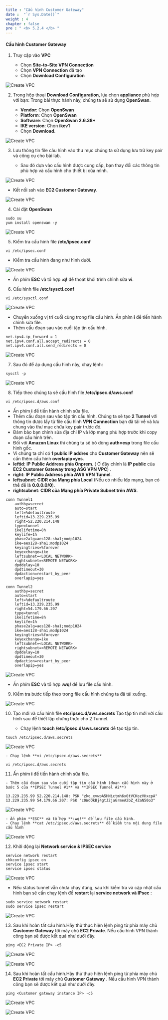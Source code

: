 ```yaml
---
title : "Cấu hình Customer Gateway"
date :  "`r Sys.Date()`" 
weight : 4
chapter : false
pre : " <b> 5.2.4 </b> "
---
```


#### Cấu hình Customer Gateway

1. Truy cập vào **VPC**

   - Chọn **Site-to-Site VPN Connection**
   - Chọn **VPN Connection** đã tạo 
   - Chọn **Download Configuration**

![Create VPC](/images/13/0001.png?featherlight=false&width=90pc)

2. Trong hộp thoại **Download Configuration**, lựa chọn **appliance** phù hợp với bạn: Trong bài thực hành này, chúng ta sẽ sử dụng **OpenSwan**.

   - **Vendor**: Chọn **OpenSwan**
   - **Platform**: Chọn **OpenSwan**
   - **Software**: Chọn **OpenSwan 2.6.38+**
   - **IKE version**: Chọn **ikev1**
   - Chọn **Download**.

![Create VPC](/images/13/0002.png?featherlight=false&width=90pc)

3. Lưu thông tin file câu hình vào thư mục chúng ta sử dụng lưu trữ key pair và công cụ cho bài lab.

   - Sau đó dựa vào cấu hình được cung cấp, bạn thay đổi các thông tin phù hợp và cấu hình cho thiết bị của mình.

![Create VPC](/images/13/0003.png?featherlight=false&width=90pc)

   - Kết nối ssh vào **EC2 Customer Gateway**.
  
![Create VPC](/images/13/0004.png?featherlight=false&width=90pc)


4. Cài đặt **OpenSwan**

```
sudo su
yum install openswan -y
```
![Create VPC](/images/13/0005.png?featherlight=false&width=90pc)


5. Kiểm tra cấu hình file **/etc/ipsec.conf**

```
vi /etc/ipsec.conf
```
- Kiểm tra cấu hình đang như hình dưới.

![Create VPC](/images/13/0006.png?featherlight=false&width=90pc)

- Ấn phím **ESC** và tổ hợp **:q!** để thoát khỏi trình chỉnh sửa **vi**.

6. Cấu hình file **/etc/sysctl.conf**

```
vi /etc/sysctl.conf
```

![Create VPC](/images/13/0007.png?featherlight=false&width=90pc)

- Chuyển xuống vị trí cuối cùng trong file cấu hình. Ấn phím **i** để tiến hành chỉnh sửa file.
- Thêm cấu đoạn sau vào cuối tập tin cấu hình.

```
net.ipv4.ip_forward = 1
net.ipv4.conf.all.accept_redirects = 0
net.ipv4.conf.all.send_redirects = 0
```

![Create VPC](/images/13/0008.png?featherlight=false&width=90pc)

7. Sau đó để áp dụng cấu hình này, chạy lệnh:

```
sysctl -p
```

![Create VPC](/images/13/0009.png?featherlight=false&width=90pc)

8. Tiếp theo chúng ta sẽ cấu hình file **/etc/ipsec.d/aws.conf**

   
```   
vi /etc/ipsec.d/aws.conf
```

   - Ấn phím **i** để tiến hành chỉnh sửa file.
   - Thêm cấu đoạn sau vào tập tin cấu hình. Chúng ta sẽ tạo **2 Tunnel** với thông tin được lấy từ file cấu hình **VPN Connection** bạn đã tải về và lưu chung vào thư mục chứa key pair trước đó.
   - Đảm bảo bạn chỉnh sửa địa chỉ IP và lớp mạng phù hợp trước khi copy đoạn cấu hình trên.
   - Đối với **Amazon Linux** thì chúng ta sẽ bỏ dòng **auth=esp** trong file cấu hình gốc.
   - Vì chúng ta chỉ có **1 public IP addres** cho **Customer Gateway** nên sẽ cần thêm cấu hình **overlapip=yes**.
   - **leftid**: **IP Public Address phía Onprem**. ( Ở đây chính là **IP public** của **EC2 Customer Gateway trong ASG VPN VPC**) .
   - **right**: **IP Public Address phía AWS VPN Tunnel**. 
   - **leftsubnet**: **CIDR của Mạng phía Local** (Nếu có nhiều lớp mạng, bạn có thể để là **0.0.0.0/0**).
   - **rightsubnet**: **CIDR của Mạng phía Private Subnet trên AWS**.
  
```
conn Tunnel1
	authby=secret
	auto=start
	left=%defaultroute
	leftid=13.229.235.99
	right=52.220.214.148
	type=tunnel
	ikelifetime=8h
	keylife=1h
	phase2alg=aes128-sha1;modp1024
	ike=aes128-sha1;modp1024
	keyingtries=%forever
	keyexchange=ike
	leftsubnet=<LOCAL NETWORK>
	rightsubnet=<REMOTE NETWORK>
	dpddelay=10
	dpdtimeout=30
	dpdaction=restart_by_peer
 	overlapip=yes

conn Tunnel2
	authby=secret
	auto=start
	left=%defaultroute
	leftid=13.229.235.99
	right=54.179.66.207
	type=tunnel
	ikelifetime=8h
	keylife=1h
	phase2alg=aes128-sha1;modp1024
	ike=aes128-sha1;modp1024
	keyingtries=%forever
	keyexchange=ike
	leftsubnet=<LOCAL NETWORK>
	rightsubnet=<REMOTE NETWORK>
	dpddelay=10
	dpdtimeout=30
	dpdaction=restart_by_peer
 	overlapip=yes
```

![Create VPC](/images/13/00010.png?featherlight=false&width=90pc)

   - Ấn phím **ESC** và tổ hợp **:wq!** để lưu file cấu hình.

9. Kiểm tra bước tiếp theo trong file cấu hình chúng ta đã tải xuống.

![Create VPC](/images/13/00011.png?featherlight=false&width=90pc)

10. Tạo mới và cấu hình file **etc/ipsec.d/aws.secrets** Tạo tập tin mới với cấu hình sau để thiết lập chứng thực cho 2 Tunnel.

    - Chạy lệnh **touch /etc/ipsec.d/aws.secrets** để tạo tập tin.

```
touch /etc/ipsec.d/aws.secrets
```
![Create VPC](/images/13/00012.png?featherlight=false&width=90pc)

    - Chạy lệnh **vi /etc/ipsec.d/aws.secrets**

```
vi /etc/ipsec.d/aws.secrets
```

11.  Ấn phím **i** để tiến hành chỉnh sửa file.

    - Thêm cấu đoạn sau vào cuối tập tin cấu hình (đoạn cấu hình này ở bước 5 của **IPSEC Tunnel #1** và **IPSEC Tunnel #2**)

```
13.229.235.99 52.220.214.148: PSK "zkq_xvwpA5HNictmh6x6tVCKozVHxcpA"
13.229.235.99 54.179.66.207: PSK "c0WdOkBj4gtJ2jaGrmeA2bZ_4ZaN50o3"
```

![Create VPC](/images/13/00013.png?featherlight=false&width=90pc)

    - Ấn phím **ESC** và tổ hợp **:wq!** để lưu file cấu hình.
    - Chạy lệnh **cat /etc/ipsec.d/aws.secrets** để kiểm tra nội dung file cấu hình

![Create VPC](/images/13/00014.png?featherlight=false&width=90pc)

12.  Khởi động lại **Network service & IPSEC service**

```
service network restart 
chkconfig ipsec on
service ipsec start
service ipsec status
```

![Create VPC](/images/13/00015.png?featherlight=false&width=90pc)


- Nếu status tunnel vẫn chưa chạy đúng, sau khi kiểm tra và cập nhật cấu hình bạn sẽ cần chạy lệnh để **restart** lại **service network và IPsec** :

```
sudo service network restart
sudo service ipsec restart
```

![Create VPC](/images/13/00016.png?featherlight=false&width=90pc)


13. Sau khi hoàn tất cấu hình.Hãy thử thực hiện lệnh ping từ phía máy chủ **Customer Gateway** tới máy chủ **EC2 Private**. Nếu cấu hình VPN thành công bạn sẽ được kết quả như dưới đây.

```
ping <EC2 Private IP> -c5
```

![Create VPC](/images/13/00017.png?featherlight=false&width=90pc)

![Create VPC](/images/13/00018.png?featherlight=false&width=90pc)


14.  Sau khi hoàn tất cấu hình.Hãy thử thực hiện lệnh ping từ phía máy chủ **EC2 Private** tới máy chủ **Customer Gateway** . Nếu cấu hình VPN thành công bạn sẽ được kết quả như dưới đây.

```
ping <Customer gateway instance IP> -c5
```

![Create VPC](/images/13/00019.png?featherlight=false&width=90pc)

![Create VPC](/images/13/00020.png?featherlight=false&width=90pc)
